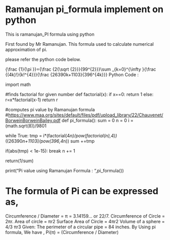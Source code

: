 # Ramanujan pi_formula implement on python 
This is ramanujan_PI formula using python 

First found by Mr Ramanujan. This formula used to calculate numerical approximation of pi.

please refer the python code below.

{\frac {1}{\pi }}={\frac {2{\sqrt {2}}}{99^{2}}}\sum _{k=0}^{\infty }{\frac {(4k)!}{k!^{4}}}{\frac {26390k+1103}{396^{4k}}}
Python Code :

import math

#finds factorial for given number
def factorial(x):
if x==0:
return 1
else:
r=x*factorial(x-1)
return r

#computes pi value by Ramanujan formula
#https://www.maa.org/sites/default/files/pdf/upload_library/22/Chauvenet/BorweinBorweinBailey.pdf
def pi_formula():
sum = 0
n = 0
i = (math.sqrt(8))/9801

while True:
tmp = i*(factorial(4*n)/pow(factorial(n),4))*((26390*n+1103)/pow(396,4*n))
sum +=tmp

if(abs(tmp) < 1e-15):
break
n += 1

return(1/sum)

print(“Pi value using Ramanujan Formula : “,pi_formula())





# The formula of Pi can be expressed as,
Circumference / Diameter = π = 3.14159… or 22/7.
Circumference of Circle = 2πr. Area of circle = πr2 Surface Area of Circle = 4πr2 Volume of a sphere = 4/3 πr3
Given: The perimeter of a circular pipe = 84 inches. By Using pi formula, We have , Pi(π) = (Circumference / Diameter)
